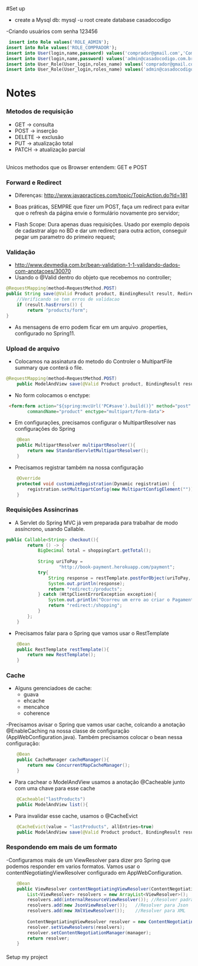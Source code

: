 #Set up
 - create a Mysql db: 
 mysql -u root 
 create database casadocodigo
 
-Criando usuários com senha 123456

```SQL
 insert into Role values('ROLE_ADMIN');
insert into Role values('ROLE_COMPRADOR');
insert into User(login,name,password) values('comprador@gmail.com','Comprador','$2a$10$3Qrx0rv8qSmZ8s3RlD5qE.upleP7.Qzbg5EoIAm62evEkY4c023TK');
insert into User(login,name,password) values('admin@casadocodigo.com.br','Administrador','$2a$10$3Qrx0rv8qSmZ8s3RlD5qE.upleP7.Qzbg5EoIAm62evEkY4c023TK');
insert into User_Role(User_login,roles_name) values('comprador@gmail.com','ROLE_COMPRADOR');
insert into User_Role(User_login,roles_name) values('admin@casadocodigo.com.br','ROLE_ADMIN');
```

# Notes 

### Metodos de requisição
- GET    -> consulta
- POST   -> inserção	
- DELETE -> exclusão
- PUT    -> atualização total
- PATCH  -> atualização parcial
<br>
Unicos methodos que os Browser entendem: GET e POST
 
### Forward e Redirect
- Diferenças: http://www.javapractices.com/topic/TopicAction.do?Id=181

- Boas práticas, SEMPRE que fizer um POST, faça um redirect para evitar que o refresh da página envie o formulário novamente pro servidor; 
 
- Flash Scope: Dura apenas duas requisições. Usado por exemplo depois de cadastrar algo no BD e dar um redirect para outra action, conseguir pegar um parametro do primeiro request; 
 
### Validação
- http://www.devmedia.com.br/bean-validation-1-1-validando-dados-com-anotacoes/30070
- Usando o @Valid dentro do objeto que recebemos no controller;
```java
@RequestMapping(method=RequestMethod.POST)
public String save(@Valid Product product, BindingResult result, RedirectAttributes ra){
	//Verificando se tem erros de validacao
	if (result.hasErrors()) {
		return "products/form";
}
```
- As mensagens de erro podem ficar em um arquivo .properties, configurado no Spring11.

### Upload de arquivo
- Colocamos na assinatura do metodo do Controler o MultipartFile summary que conterá o file.
```java
@RequestMapping(method=RequestMethod.POST)
	public ModelAndView save(@Valid Product product, BindingResult result, RedirectAttributes ra, MultipartFile summary){
```
 - No form colocamos o enctype:
```html 
 <form:form action="${spring:mvcUrl('PC#save').build()}" method="post"
		commandName="product" enctype="multipart/form-data">
```
 - Em configurações, precisamos configurar o MultipartResolver nas configurações do Spring
```java
	@Bean
	public MultipartResolver multipartResolver(){
		return new StandardServletMultipartResolver();
	}
```
- Precisamos registrar também na nossa configuração 
```java
	@Override
	protected void customizeRegistration(Dynamic registration) {
		registration.setMultipartConfig(new MultipartConfigElement(""));
	}
```

### Requisições Assíncrinas

- A Servlet do Spring MVC já vem preparada para trabalhar de modo assíncrono, usando Callable.
```java
public Callable<String> checkout(){
		return () -> {
			BigDecimal total = shoppingCart.getTotal();
						
			String uriToPay =
					"http://book-payment.herokuapp.com/payment";
			try{
				String response = restTemplate.postForObject(uriToPay, new PaymentData(total), String.class);
				System.out.println(response);
				return "redirect:/products";				
			} catch (HttpClientErrorException exception){
				System.out.println("Ocorreu um erro ao criar o Pagamento: " + exception.getMessage());
				return "redirect:/shopping";
			}
		};
	}
```
- Precisamos falar para o Spring que vamos usar o RestTemplate
```java
	@Bean
	public RestTemplate restTemplate(){
		return new RestTemplate();
	}
```

### Cache
- Alguns gerenciadoes de cache:
	* guava
	* ehcache
	* mencahce
	* coherence

-Precisamos avisar o Spring que vamos usar cache, colcando a anotação @EnableCaching na nossa classe de configuração (AppWebConfiguration.java). Também precisamos colocar o bean nessa configuração:
```java
	@Bean
	public CacheManager cacheManager(){
		return new ConcurrentMapCacheManager();			
	}
```

- Para cachear o ModelAndView usamos a anotação @Cacheable junto com uma chave para esse cache
```java
	@Cacheable("lastProducts")
	public ModelAndView list(){
```

- Para invalidar esse cache, usamos o @CacheEvict
```java
	@CacheEvict(value = "lastProducts", allEntries=true)
	public ModelAndView save(@Valid Product product, BindingResult result, RedirectAttributes ra, MultipartFile summary){
```
### Respondendo em mais de um formato

-Configuramos mais de um ViewResolver para dizer pro Spring que podemos responder em varios formatos. Vamos usar o contentNegotiatingViewResolver configurado em AppWebConfiguration.
```java
	@Bean
	public ViewResolver contentNegotiatingViewResolver(ContentNegotiationManager manager){
		List<ViewResolver> resolvers = new ArrayList<ViewResolver>();
		resolvers.add(internalResourceViewResolver()); //Resolver padrão JSP
		resolvers.add(new JsonViewResolver());   //Resolver para Json
		resolvers.add(new XmlViewResolver());	 //Resolver para XML
		
		ContentNegotiatingViewResolver resolver = new ContentNegotiatingViewResolver();
		resolver.setViewResolvers(resolvers);
		resolver.setContentNegotiationManager(manager);
		return resolver;
	}
```

#### 
Setup my project